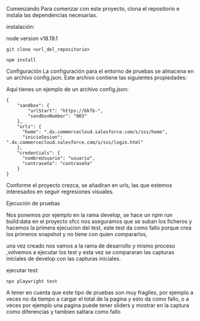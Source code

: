 Comenzando
Para comenzar con este proyecto, clona el repositorio e instala las dependencias necesarias.

instalación:

node version v18.19.1

```
git clone <url_del_repositorio>
```

```
npm install
```


Configuración
La configuración para el entorno de pruebas se almacena en un archivo config.json. Este archivo contiene las siguientes propiedades:

Aquí tienes un ejemplo de un archivo config.json:

```
{
    "sandbox": {
        "urlStart": "https://bkfb-",
        "sandboxNumber": "003"
    },
    "urls": {
      "home": ".dx.commercecloud.salesforce.com/s/sss/home",
      "inicioSesion": ".dx.commercecloud.salesforce.com/s/sss/login.html"
    },
    "credentials": {
      "nombreUsuario": "usuario",
      "contraseña": "contraseña"
    }
}
```
Conforme el proyecto crezca, se añadiran en urls, las que estemos interesados en seguir regresiones visuales.


Ejecución de pruebas

Nos ponemos por ejemplo en la rama develop, se hace un npm run build:data en el proyecto sfcc nos aseguramos que se suban los ficheros 
y hacemos la primera ejecucion del test, este test da como fallo porque crea los primeros snapshot y no tiene con quien compararlos,

una vez creado nos vamos a la rama de desarrollo y mismo proceso ,volvemos a ejecutar los test y esta vez se compararan las capturas iniciales de develop con las capturas iniciales.


ejecutar test:
```
npx playwright test
```

A tener en cuenta que este tipo de pruebas son muy fragiles, por ejemplo a veces no da tiempo a cargar el total de la pagina y esto da como fallo, o a veces por ejemplo una pagina puede tener sliders y mostrar en la captura como diferencias y tambien saltara como fallo